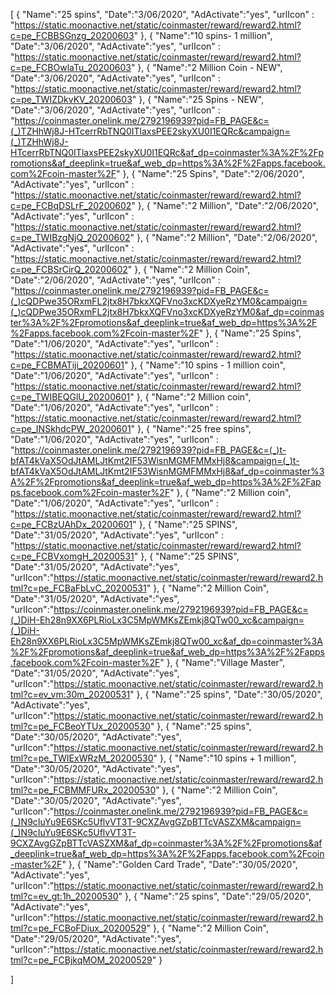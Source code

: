 [
  {
       "Name":"25 spins",
       "Date":"3/06/2020",
       "AdActivate":"yes",
       "urlIcon" : "https://static.moonactive.net/static/coinmaster/reward/reward2.html?c=pe_FCBBSGnzg_20200603"
   },
  {
       "Name":"10 spins- 1 million",
       "Date":"3/06/2020",
       "AdActivate":"yes",
       "urlIcon" : "https://static.moonactive.net/static/coinmaster/reward/reward2.html?c=pe_FCBOwlaTu_20200603"
   },
  {
       "Name":"2 Million Coin - NEW",
       "Date":"3/06/2020",
       "AdActivate":"yes",
       "urlIcon" : "https://static.moonactive.net/static/coinmaster/reward/reward2.html?c=pe_TWIZDkvKV_20200603"
   },
  {
       "Name":"25 Spins - NEW",
       "Date":"3/06/2020",
       "AdActivate":"yes",
       "urlIcon" : "https://coinmaster.onelink.me/2792196939?pid=FB_PAGE&c=(_)TZHhWj8J-HTcerrRbTNQ0ITlaxsPEE2skyXU0I1EQRc&campaign=(_)TZHhWj8J-HTcerrRbTNQ0ITlaxsPEE2skyXU0I1EQRc&af_dp=coinmaster%3A%2F%2Fpromotions&af_deeplink=true&af_web_dp=https%3A%2F%2Fapps.facebook.com%2Fcoin-master%2F"
   },
  {
       "Name":"25 Spins",
       "Date":"2/06/2020",
       "AdActivate":"yes",
       "urlIcon" : "https://static.moonactive.net/static/coinmaster/reward/reward2.html?c=pe_FCBqDSLrF_20200602"
   },
  {
       "Name":"2 Million",
       "Date":"2/06/2020",
       "AdActivate":"yes",
       "urlIcon" : "https://static.moonactive.net/static/coinmaster/reward/reward2.html?c=pe_TWIBzgNjQ_20200602"
   },
  {
       "Name":"2 Million",
       "Date":"2/06/2020",
       "AdActivate":"yes",
       "urlIcon" : "https://static.moonactive.net/static/coinmaster/reward/reward2.html?c=pe_FCBSrCirQ_20200602"
   },
  {
       "Name":"2 Million Coin",
       "Date":"2/06/2020",
       "AdActivate":"yes",
       "urlIcon" : "https://coinmaster.onelink.me/2792196939?pid=FB_PAGE&c=(_)cQDPwe35ORxmFL2jtx8H7bkxXQFVno3xcKDXyeRzYM0&campaign=(_)cQDPwe35ORxmFL2jtx8H7bkxXQFVno3xcKDXyeRzYM0&af_dp=coinmaster%3A%2F%2Fpromotions&af_deeplink=true&af_web_dp=https%3A%2F%2Fapps.facebook.com%2Fcoin-master%2F"
   },
  {
       "Name":"25 Spins",
       "Date":"1/06/2020",
       "AdActivate":"yes",
       "urlIcon" : "https://static.moonactive.net/static/coinmaster/reward/reward2.html?c=pe_FCBMATiji_20200601"
   },
  {
       "Name":"10 spins - 1 million coin",
       "Date":"1/06/2020",
       "AdActivate":"yes",
       "urlIcon" : "https://static.moonactive.net/static/coinmaster/reward/reward2.html?c=pe_TWIBEQGlU_20200601"
   },
  {
       "Name":"2 Million coin",
       "Date":"1/06/2020",
       "AdActivate":"yes",
       "urlIcon" : "https://static.moonactive.net/static/coinmaster/reward/reward2.html?c=pe_INSkhdcPW_20200601"
   },
  {
       "Name":"25 free spins",
       "Date":"1/06/2020",
       "AdActivate":"yes",
       "urlIcon" : "https://coinmaster.onelink.me/2792196939?pid=FB_PAGE&c=(_)t-bfAT4kVaX5OdJtAMLJtKmt2IF53WisnMGMFMMxHj8&campaign=(_)t-bfAT4kVaX5OdJtAMLJtKmt2IF53WisnMGMFMMxHj8&af_dp=coinmaster%3A%2F%2Fpromotions&af_deeplink=true&af_web_dp=https%3A%2F%2Fapps.facebook.com%2Fcoin-master%2F"
   },
  {
       "Name":"2 Million coin",
       "Date":"1/06/2020",
       "AdActivate":"yes",
       "urlIcon" : "https://static.moonactive.net/static/coinmaster/reward/reward2.html?c=pe_FCBzUAhDx_20200601"
   },
  {
       "Name":"25 SPINS",
       "Date":"31/05/2020",
       "AdActivate":"yes",
       "urlIcon" : "https://static.moonactive.net/static/coinmaster/reward/reward2.html?c=pe_FCBVxomgH_20200531"
   },
  {
       "Name":"25 SPINS",
       "Date":"31/05/2020",
       "AdActivate":"yes",
       "urlIcon":"https://static.moonactive.net/static/coinmaster/reward/reward2.html?c=pe_FCBaFbLvC_20200531"
   },
  {
       "Name":"2 Million Coin",
       "Date":"31/05/2020",
       "AdActivate":"yes",
       "urlIcon":"https://coinmaster.onelink.me/2792196939?pid=FB_PAGE&c=(_)DiH-Eh28n9XX6PLRioLx3C5MpWMKsZEmkj8QTw00_xc&campaign=(_)DiH-Eh28n9XX6PLRioLx3C5MpWMKsZEmkj8QTw00_xc&af_dp=coinmaster%3A%2F%2Fpromotions&af_deeplink=true&af_web_dp=https%3A%2F%2Fapps.facebook.com%2Fcoin-master%2F"
   },
  {
       "Name":"Village Master",
       "Date":"31/05/2020",
       "AdActivate":"yes",
       "urlIcon":"https://static.moonactive.net/static/coinmaster/reward/reward2.html?c=ev_vm:30m_20200531"
   },
  {
       "Name":"25 spins",
       "Date":"30/05/2020",
       "AdActivate":"yes",
       "urlIcon":"https://static.moonactive.net/static/coinmaster/reward/reward2.html?c=pe_FCBeoYTUx_20200530"
   },
   {
       "Name":"25 spins",
       "Date":"30/05/2020",
       "AdActivate":"yes",
       "urlIcon":"https://static.moonactive.net/static/coinmaster/reward/reward2.html?c=pe_TWIExWRzM_20200530"
   },
  {
       "Name":"10 spins + 1 million",
       "Date":"30/05/2020",
       "AdActivate":"yes",
       "urlIcon":"https://static.moonactive.net/static/coinmaster/reward/reward2.html?c=pe_FCBMMFURx_20200530"
   },
  {
       "Name":"2 Million Coin",
       "Date":"30/05/2020",
       "AdActivate":"yes",
       "urlIcon":"https://coinmaster.onelink.me/2792196939?pid=FB_PAGE&c=(_)N9cIuYu9E6SKc5UflvVT3T-9CXZAvgGZpBTTcVASZXM&campaign=(_)N9cIuYu9E6SKc5UflvVT3T-9CXZAvgGZpBTTcVASZXM&af_dp=coinmaster%3A%2F%2Fpromotions&af_deeplink=true&af_web_dp=https%3A%2F%2Fapps.facebook.com%2Fcoin-master%2F"
   },
  {
       "Name":"Golden Card Trade",
       "Date":"30/05/2020",
       "AdActivate":"yes",
       "urlIcon":"https://static.moonactive.net/static/coinmaster/reward/reward2.html?c=ev_gt:1h_20200530"
   },
        {
       "Name":"25 spins",
       "Date":"29/05/2020",
       "AdActivate":"yes",
       "urlIcon":"https://static.moonactive.net/static/coinmaster/reward/reward2.html?c=pe_FCBoFDiux_20200529"
   },
  {
       "Name":"2 Million Coin",
       "Date":"29/05/2020",
       "AdActivate":"yes",
       "urlIcon":"https://static.moonactive.net/static/coinmaster/reward/reward2.html?c=pe_FCBjkqMOM_20200529"
   }
   
]
